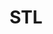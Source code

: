 ---
layout: tag-list
type: tag
title: STL
slug: stl
category: cpp
sidebar: true
order: 1
description: > 
    C++ Standard Template Library
---